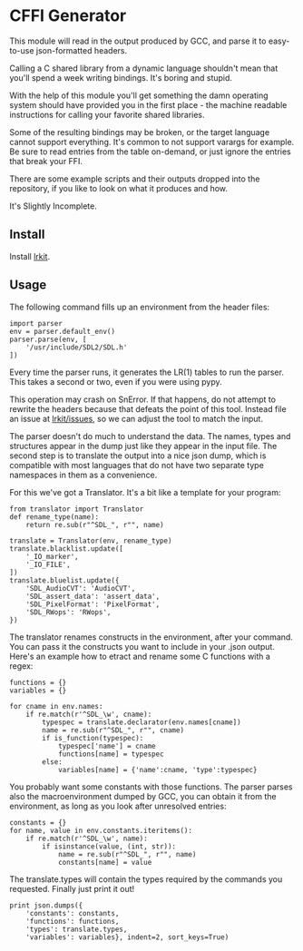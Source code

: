 # CFFI Generator

This module will read in the output produced by GCC, and parse it to easy-to-use json-formatted headers.

Calling a C shared library from a dynamic language shouldn't mean that you'll spend a week writing bindings. It's boring and stupid.

With the help of this module you'll get something the damn operating system should have provided you in the first place - the machine readable instructions for calling your favorite shared libraries.

Some of the resulting bindings may be broken, or the target language cannot support everything. It's common to not support varargs for example. Be sure to read entries from the table on-demand, or just ignore the entries that break your FFI. 

There are some example scripts and their outputs dropped into the repository, if you like to look on what it produces and how.

It's Slightly Incomplete.

## Install

Install [lrkit](https://github.com/cheery/lrkit).

## Usage

The following command fills up an environment from the header files:

    import parser
    env = parser.default_env()
    parser.parse(env, [
        '/usr/include/SDL2/SDL.h'
    ])

Every time the parser runs, it generates the LR(1) tables to run the parser. This takes a second or two, even if you were using pypy.

This operation may crash on SnError. If that happens, do not attempt to rewrite the headers because that defeats the point of this tool. Instead file an issue at [lrkit/issues](https://github.com/cheery/lrkit/issues), so we can adjust the tool to match the input.

The parser doesn't do much to understand the data. The names, types and structures appear in the dump just like they appear in the input file. The second step is to translate the output into a nice json dump, which is compatible with most languages that do not have two separate type namespaces in them as a convenience.

For this we've got a Translator. It's a bit like a template for your program:

    from translator import Translator
    def rename_type(name):
        return re.sub(r"^SDL_", r"", name)

    translate = Translator(env, rename_type)
    translate.blacklist.update([
        '_IO_marker',
        '_IO_FILE',
    ])
    translate.bluelist.update({
        'SDL_AudioCVT': 'AudioCVT',
        'SDL_assert_data': 'assert_data',
        'SDL_PixelFormat': 'PixelFormat',
        'SDL_RWops': 'RWops',
    })

The translator renames constructs in the environment, after your command. You can pass it the constructs you want to include in your .json output. Here's an example how to etract and rename some C functions with a regex:

    functions = {}
    variables = {}

    for cname in env.names:
        if re.match(r'^SDL_\w', cname):
            typespec = translate.declarator(env.names[cname])
            name = re.sub(r"^SDL_", r"", cname)
            if is_function(typespec):
                typespec['name'] = cname
                functions[name] = typespec
            else:
                variables[name] = {'name':cname, 'type':typespec}

You probably want some constants with those functions. The parser parses also the macroenvironment dumped by GCC, you can obtain it from the environment, as long as you look after unresolved entries:

    constants = {}
    for name, value in env.constants.iteritems():
        if re.match(r'^SDL_\w', name):
            if isinstance(value, (int, str)):
                name = re.sub(r"^SDL_", r"", name)
                constants[name] = value

The translate.types will contain the types required by the commands you requested. Finally just print it out!

    print json.dumps({
        'constants': constants,
        'functions': functions,
        'types': translate.types,
        'variables': variables}, indent=2, sort_keys=True)
